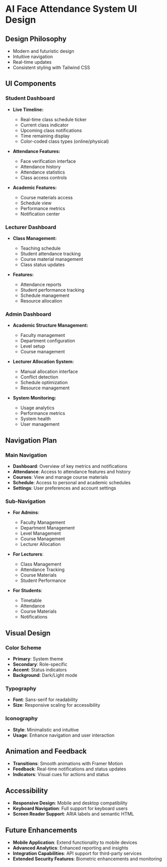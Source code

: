 # AI Face Attendance System UI Design

## Design Philosophy
- Modern and futuristic design
- Intuitive navigation
- Real-time updates
- Consistent styling with Tailwind CSS

## UI Components

### Student Dashboard
- **Live Timeline:**
  - Real-time class schedule ticker
  - Current class indicator
  - Upcoming class notifications
  - Time remaining display
  - Color-coded class types (online/physical)

- **Attendance Features:**
  - Face verification interface
  - Attendance history
  - Attendance statistics
  - Class access controls

- **Academic Features:**
  - Course materials access
  - Schedule view
  - Performance metrics
  - Notification center

### Lecturer Dashboard
- **Class Management:**
  - Teaching schedule
  - Student attendance tracking
  - Course material management
  - Class status updates

- **Features:**
  - Attendance reports
  - Student performance tracking
  - Schedule management
  - Resource allocation

### Admin Dashboard
- **Academic Structure Management:**
  - Faculty management
  - Department configuration
  - Level setup
  - Course management

- **Lecturer Allocation System:**
  - Manual allocation interface
  - Conflict detection
  - Schedule optimization
  - Resource management

- **System Monitoring:**
  - Usage analytics
  - Performance metrics
  - System health
  - User management

## Navigation Plan

### Main Navigation
- **Dashboard**: Overview of key metrics and notifications
- **Attendance**: Access to attendance features and history
- **Courses**: View and manage course materials
- **Schedule**: Access to personal and academic schedules
- **Settings**: User preferences and account settings

### Sub-Navigation
- **For Admins**:
  - Faculty Management
  - Department Management
  - Level Management
  - Course Management
  - Lecturer Allocation

- **For Lecturers**:
  - Class Management
  - Attendance Tracking
  - Course Materials
  - Student Performance

- **For Students**:
  - Timetable
  - Attendance
  - Course Materials
  - Notifications

## Visual Design

### Color Scheme
- **Primary**: System theme
- **Secondary**: Role-specific
- **Accent**: Status indicators
- **Background**: Dark/Light mode

### Typography
- **Font**: Sans-serif for readability
- **Size**: Responsive scaling for accessibility

### Iconography
- **Style**: Minimalistic and intuitive
- **Usage**: Enhance navigation and user interaction

## Animation and Feedback
- **Transitions**: Smooth animations with Framer Motion
- **Feedback**: Real-time notifications and status updates
- **Indicators**: Visual cues for actions and status

## Accessibility
- **Responsive Design**: Mobile and desktop compatibility
- **Keyboard Navigation**: Full support for keyboard users
- **Screen Reader Support**: ARIA labels and semantic HTML

## Future Enhancements
- **Mobile Application**: Extend functionality to mobile devices
- **Advanced Analytics**: Enhanced reporting and insights
- **Integration Capabilities**: API support for third-party services
- **Extended Security Features**: Biometric enhancements and monitoring 